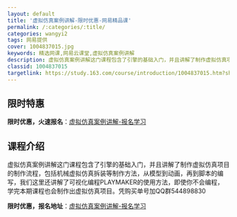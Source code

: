```yaml
---
layout: default
title: '虚拟仿真案例讲解-限时优惠-网易精品课'
permalink: /:categories/:title/
categories: wangyi2
tags: 网易提供
cover: 1004837015.jpg
keywords: 精选网课,网易云课堂,虚拟仿真案例讲解
description: 虚拟仿真案例讲解这门课程包含了引擎的基础入门，并且讲解了制作虚拟仿真项目的制作流程，包括机械虚拟仿真拆装等制作方法，从模
classid: 1004837015
targetlink: https://study.163.com/course/introduction/1004837015.htm?share=1&shareId=1025206652&utm_campaign=share&utm_medium=iphoneShare&utm_source=&utm_u=1025206652
---
```


## 限时特惠

**限时优惠，火速报名**：[虚拟仿真案例讲解-报名学习](https://study.163.com/course/introduction/1004837015.htm?share=1&shareId=1025206652&utm_campaign=share&utm_medium=iphoneShare&utm_source=&utm_u=1025206652)

## 课程介绍

虚拟仿真案例讲解这门课程包含了引擎的基础入门，并且讲解了制作虚拟仿真项目的制作流程，包括机械虚拟仿真拆装等制作方法，从模型到动画，再到脚本的编写，我们这里还讲解了可视化编程PLAYMAKER的使用方法，即使你不会编程，学完本期课程也会制作出虚拟仿真项目。凭购买单号加QQ群544898830

**限时优惠，报名地址**：[虚拟仿真案例讲解-报名学习](https://study.163.com/course/introduction/1004837015.htm?share=1&shareId=1025206652&utm_campaign=share&utm_medium=iphoneShare&utm_source=&utm_u=1025206652)

